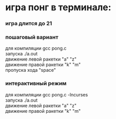 # игра понг в терминале:

<h3> игра длится до 21 </h3>

<h3 >пошаговый вариант</h3>
для компиляции  gcc pong.c <br>
запуска ./a.out <br>
 движение левой ракетки  "a" "z" <br>
 движение правой ракетки "k" "m" <br>
 пропуска хода "space"

 <h3 >интерактивный режим</h3>
для компиляции  gcc  pong.c -lncurses <br>
запуска ./a.out <br>
 движение левой ракетки  "a" "z" <br>
 движение правой ракетки "k" "m"
